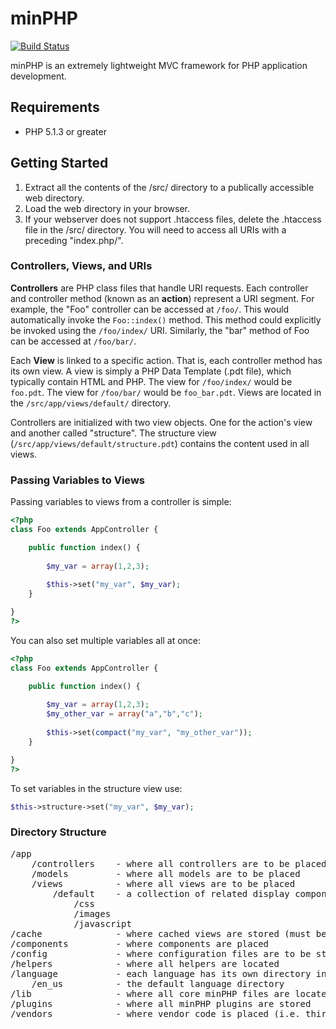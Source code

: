# minPHP #

[![Build Status](https://travis-ci.org/phillipsdata/minphp.svg)](https://travis-ci.org/phillipsdata/minphp)

minPHP is an extremely lightweight MVC framework for PHP application development.

## Requirements ##

* PHP 5.1.3 or greater

## Getting Started ##

1. Extract all the contents of the /src/ directory to a publically accessible web directory.
2. Load the web directory in your browser.
3. If your webserver does not support .htaccess files, delete the .htaccess file in the /src/ directory. You will need to access all URIs with a preceding "index.php/".

### Controllers, Views, and URIs ###

**Controllers** are PHP class files that handle URI requests. Each controller and controller method (known as an **action**) represent a URI segment. For example, the "Foo" controller can be accessed at ```/foo/```. This would automatically invoke the ```Foo::index()``` method. This method could explicitly be invoked using the ```/foo/index/``` URI. Similarly, the "bar" method of Foo can be accessed at ```/foo/bar/```. 

Each **View** is linked to a specific action. That is, each controller method has its own view. A view is simply a PHP Data Template (.pdt file), which typically contain HTML and PHP. The view for ```/foo/index/``` would be ```foo.pdt```. The view for ```/foo/bar/``` would be ```foo_bar.pdt```. Views are located in the ```/src/app/views/default/``` directory.

Controllers are initialized with two view objects. One for the action's view and another called "structure". The structure view (```/src/app/views/default/structure.pdt```) contains the content used in all views.

### Passing Variables to Views ###

Passing variables to views from a controller is simple:

```php
<?php
class Foo extends AppController {

	public function index() {
	
		$my_var = array(1,2,3);
	
		$this->set("my_var", $my_var);
	}

}
?>
```

You can also set multiple variables all at once:

```php
<?php
class Foo extends AppController {

	public function index() {
	
		$my_var = array(1,2,3);
		$my_other_var = array("a","b","c");
	
		$this->set(compact("my_var", "my_other_var"));
	}

}
?>
```

To set variables in the structure view use:

```php
$this->structure->set("my_var", $my_var);
```

### Directory Structure ###

<pre>
/app
	/controllers 	- where all controllers are to be placed
	/models 		- where all models are to be placed
	/views			- where all views are to be placed
		/default	- a collection of related display components
			/css
			/images
			/javascript
/cache				- where cached views are stored (must be writable to use)
/components			- where components are placed
/config				- where configuration files are to be stored
/helpers			- where all helpers are located
/language			- each language has its own directory in here
	/en_us			- the default language directory
/lib				- where all core minPHP files are located
/plugins			- where all minPHP plugins are stored
/vendors			- where vendor code is placed (i.e. third party libraries)
</pre>